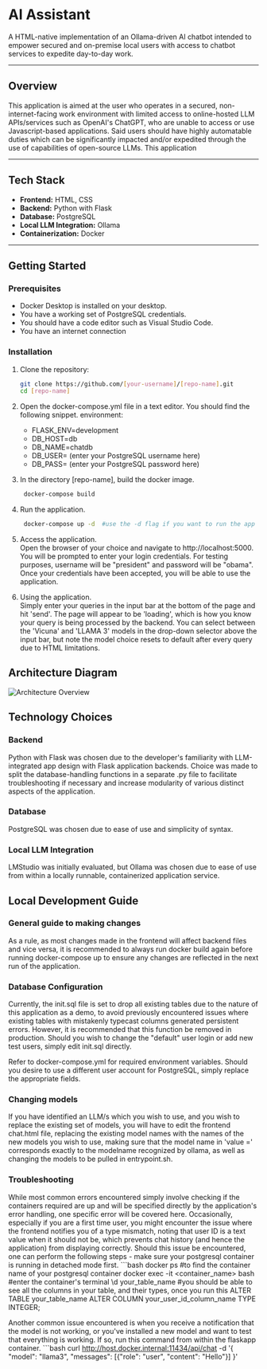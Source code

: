 # AI Assistant

A HTML-native implementation of an Ollama-driven AI chatbot intended to empower secured and on-premise local users with access to chatbot services to expedite day-to-day work.

---

## Overview

This application is aimed at the user who operates in a secured, non-internet-facing work environment with limited access to online-hosted LLM APIs/services such as OpenAI's ChatGPT, who are unable to access or use Javascript-based applications. Said users should have highly automatable duties which can be significantly impacted and/or expedited through the use of capabilities of open-source LLMs. This application 


---

## Tech Stack

- **Frontend:** HTML, CSS
- **Backend:** Python with Flask
- **Database:** PostgreSQL
- **Local LLM Integration:** Ollama
- **Containerization:** Docker

---

##  Getting Started

### Prerequisites

- Docker Desktop is installed on your desktop.
- You have a working set of PostgreSQL credentials.
- You should have a code editor such as Visual Studio Code.
- You have an internet connection

### Installation

1. Clone the repository:
   ```bash
   git clone https://github.com/[your-username]/[repo-name].git
   cd [repo-name]

2. Open the docker-compose.yml file in a text editor.
    You should find the following snippet.
        environment:
      - FLASK_ENV=development
      - DB_HOST=db
      - DB_NAME=chatdb
      - DB_USER= (enter your PostgreSQL username here)
      - DB_PASS= (enter your PostgreSQL password here)

3. In the directory [repo-name], build the docker image.
   ```bash
    docker-compose build 

4. Run the application.
   ```bash
    docker-compose up -d  #use the -d flag if you want to run the app detached, otherwise omit this flag

5. Access the application.  
    Open the browser of your choice and navigate to http://localhost:5000.
    You will be prompted to enter your login credentials. For testing purposes, username will be "president" and password will be "obama".
    Once your credentials have been accepted, you will be able to use the application. 

6. Using the application.  
    Simply enter your queries in the input bar at the bottom of the page and hit 'send'. The page will appear to be 'loading', which is how you know your query is being processed by the backend. You can select between the 'Vicuna' and 'LLAMA 3' models in the drop-down selector above the input bar, but note the model choice resets to default after every query due to HTML limitations.

## Architecture Diagram

![Architecture Overview](./assets/architecture_diagram.png)

##  Technology Choices

### Backend

Python with Flask was chosen due to the developer's familiarity with LLM-integrated app design with Flask application backends. Choice was made to split the database-handling functions in a separate .py file to facilitate troubleshooting if necessary and increase modularity of various distinct aspects of the application.

### Database

PostgreSQL was chosen due to ease of use and simplicity of syntax.

### Local LLM Integration

LMStudio was initially evaluated, but Ollama was chosen due to ease of use from within a locally runnable, containerized application service.

##  Local Development Guide

### General guide to making changes

As a rule, as most changes made in the frontend will affect backend files and vice versa, it is recommended to always run docker build again before running docker-compose up to ensure any changes are reflected in the next run of the application.

### Database Configuration

Currently, the init.sql file is set to drop all existing tables due to the nature of this application as a demo, to avoid previously encountered issues where existing tables with mistakenly typecast columns generated persistent errors. However, it is recommended that this function be removed in production. Should you wish to change the "default" user login or add new test users, simply edit init.sql directly.

Refer to docker-compose.yml for required environment variables. Should you desire to use a different user account for PostgreSQL, simply replace the appropriate fields.

### Changing models

If you have identified an LLM/s which you wish to use, and you wish to replace the existing set of models, you will have to edit the frontend chat.html file, replacing the existing model names with the names of the new models you wish to use, making sure that the model name in 'value =' corresponds exactly to the modelname recognized by ollama, as well as changing the models to be pulled in entrypoint.sh. 

### Troubleshooting

While most common errors encountered simply involve checking if the containers required are up and will be specified directly by the application's error handling, one specific error will be covered here. Occasionally, especially if you are a first time user, you might encounter the issue where the frontend notifies you of a type mismatch, noting that user ID is a text value when it should not be, which prevents chat history (and hence the application) from displaying correctly. 
Should this issue be encountered, one can perform the following steps - make sure your postgresql container is running in detached mode first.
    ```bash
    docker ps #to find the container name of your postgresql container
    docker exec -it <container_name> bash #enter the container's terminal
    \d your_table_name #you should be able to see all the columns in your table, and their types, once you run this
    ALTER TABLE your_table_name
    ALTER COLUMN your_user_id_column_name TYPE INTEGER;

Another common issue encountered is when you receive a notification that the model is not working, or you've installed a new model and want to test that everything is working. If so, run this command from within the flaskapp container. 
    ```bash
    curl http://host.docker.internal:11434/api/chat -d '{
        "model": "llama3",
        "messages": [{"role": "user", "content": "Hello"}]
    }'




